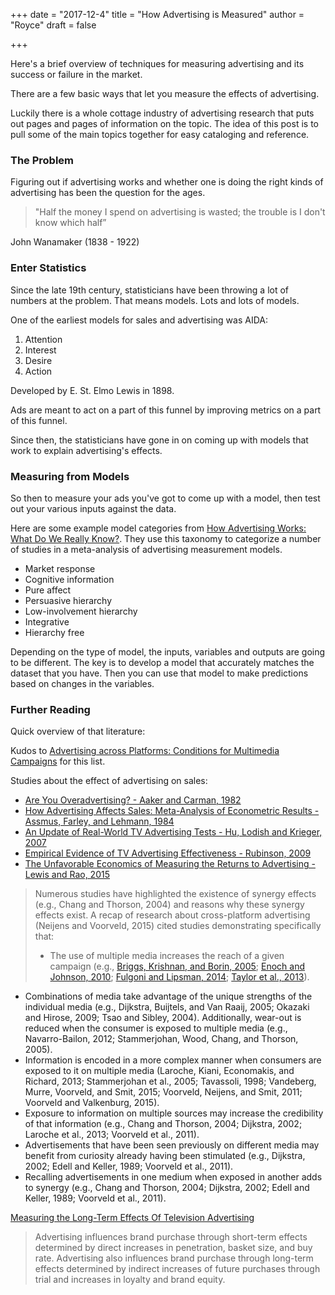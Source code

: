 +++
date = "2017-12-4"
title = "How Advertising is Measured"
author = "Royce"
draft = false

+++

Here's a brief overview of techniques for measuring advertising and its success or failure in the market.  

<!--more--> 

There are a few basic ways that let you measure the effects of advertising. 

Luckily there is a whole cottage industry of advertising research that puts out pages and pages of information on the topic. The idea of this post is to pull some of the main topics together for easy cataloging and reference.

### The Problem

Figuring out if advertising works and whether one is doing the right kinds of advertising has been the question for the ages. 

> "Half the money I spend on advertising is wasted; the trouble is I don't know which half”

John Wanamaker (1838 - 1922)

### Enter Statistics

Since the late 19th century, statisticians have been throwing a lot of numbers at the problem. That means models. Lots and lots of models. 

One of the earliest models for sales and advertising was AIDA:

1. Attention
2. Interest
3. Desire
4. Action

Developed by E. St. Elmo Lewis in 1898.

Ads are meant to act on a part of this funnel by improving metrics on a part of this funnel. 

Since then, the statisticians have gone in on coming up with models that work to explain advertising's effects. 

### Measuring from Models

So then to measure your ads you've got to come up with a model, then test out your various inputs against the data. 

Here are some example model categories from [How Advertising Works: What Do We Really Know?](http://www.jstor.org/stable/1251999). They use this taxonomy to categorize a number of studies in a meta-analysis of advertising measurement models. 

- Market response
- Cognitive information
- Pure affect
- Persuasive hierarchy
- Low-involvement hierarchy
- Integrative 
- Hierarchy free

Depending on the type of model, the inputs, variables and outputs are going to be different. The key is to develop a model that accurately matches the dataset that you have. Then you can use that model to make predictions based on changes in the variables. 


### Further Reading


Quick overview of that literature: 

Kudos to [Advertising across Platforms: Conditions for Multimedia Campaigns](http://www.journalofadvertisingresearch.com/content/56/4/352) for this list. 

Studies about the effect of advertising on sales: 

 - [Are You Overadvertising? - Aaker and Carman, 1982](https://www.jstor.org/stable/1251406)
- [How Advertising Affects Sales: Meta-Analysis of Econometric Results - Assmus, Farley, and Lehmann, 1984](https://www.jstor.org/stable/3151793)
- [An Update of Real-World TV Advertising Tests - Hu, Lodish and Krieger, 2007](http://www.journalofadvertisingresearch.com/content/49/2/201)
- [Empirical Evidence of TV Advertising Effectiveness - Rubinson, 2009](http://www.journalofadvertisingresearch.com/content/49/2/220)
- [The Unfavorable Economics of Measuring the Returns to Advertising - Lewis and Rao, 2015](https://courses.cit.cornell.edu/jl2545/4550/materials/lewisraoQJE.pdf)


> Numerous studies have highlighted the existence of synergy effects (e.g., Chang and Thorson, 2004) and reasons why these synergy effects exist. A recap of research about cross-platform advertising (Neijens and Voorveld, 2015) cited studies demonstrating specifically that:
>
> * The use of multiple media increases the reach of a given campaign (e.g., [Briggs, Krishnan, and Borin, 2005](http://onlinelibrary.wiley.com/doi/10.1002/dir.20045/abstract); [Enoch and Johnson, 2010](http://www.journalofadvertisingresearch.com/content/50/2/125); [Fulgoni and Lipsman, 2014](http://www.journalofadvertisingresearch.com/content/54/1/11); [Taylor et al., 2013](http://www.journalofadvertisingresearch.com/content/53/2/200)).
* Combinations of media take advantage of the unique strengths of the individual media (e.g., Dijkstra, Buijtels, and Van Raaij, 2005; Okazaki and Hirose, 2009; Tsao and Sibley, 2004). Additionally, wear-out is reduced when the consumer is exposed to multiple media (e.g., Navarro-Bailon, 2012; Stammerjohan, Wood, Chang, and Thorson, 2005).
* Information is encoded in a more complex manner when consumers are exposed to it on multiple media (Laroche, Kiani, Economakis, and Richard, 2013; Stammerjohan et al., 2005; Tavassoli, 1998; Vandeberg, Murre, Voorveld, and Smit, 2015; Voorveld, Neijens, and Smit, 2011; Voorveld and Valkenburg, 2015).
* Exposure to information on multiple sources may increase the credibility of that information (e.g., Chang and Thorson, 2004; Dijkstra, 2002; Laroche et al., 2013; Voorveld et al., 2011).
* Advertisements that have been seen previously on different media may benefit from curiosity already having been stimulated (e.g., Dijkstra, 2002; Edell and Keller, 1989; Voorveld et al., 2011).
* Recalling advertisements in one medium when exposed in another adds to synergy (e.g., Chang and Thorson, 2004; Dijkstra, 2002; Edell and Keller, 1989; Voorveld et al., 2011).


[Measuring the Long-Term Effects Of Television Advertising](http://www.journalofadvertisingresearch.com/content/55/2/123)

> Advertising influences brand purchase through short-term effects determined by direct increases in penetration, basket size, and buy rate. Advertising also influences brand purchase through long-term effects determined by indirect increases of future purchases through trial and increases in loyalty and brand equity. 
